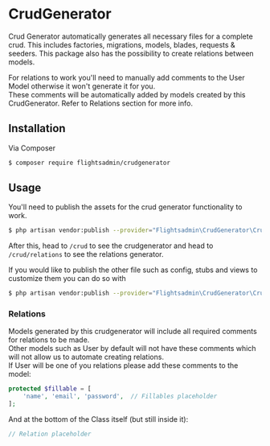 # CrudGenerator

Crud Generator automatically generates all necessary files for a complete crud. This includes factories, migrations, models, blades,
requests & seeders. This package also has the possibility to create relations between models.  

For relations to work you'll need to manually add comments to the User Model otherwise it won't generate it for you.  
These comments will be automatically added by models created by this CrudGenerator. Refer to Relations section for more info.

## Installation

Via Composer

``` bash
$ composer require flightsadmin/crudgenerator
```

## Usage
You'll need to publish the assets for the crud generator functionality to work.
``` bash
$ php artisan vendor:publish --provider="Flightsadmin\CrudGenerator\CrudGeneratorServiceProvider" --tag=assets
```

After this, head to `/crud` to see the crudgenerator and head to `/crud/relations` to
see the relations generator.  

If you would like to publish the other file such as config, stubs and views to customize them
you can do so with
```bash
$ php artisan vendor:publish --provider="Flightsadmin\CrudGenerator\CrudGeneratorServiceProvider"
```

### Relations
Models generated by this crudgenerator will include all required comments for relations to be made.  
Other models such as User by default will not have these comments which will not allow us to automate creating relations.  
If User will be one of you relations please add these comments to the model:

```php
protected $fillable = [
    'name', 'email', 'password',  // Fillables placeholder
];
```

And at the bottom of the Class itself (but still inside it):
```php
// Relation placeholder
```
